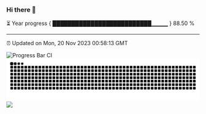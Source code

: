 ### Hi there 👋

⏳ Year progress { ██████████████████████████▁▁▁▁ } 88.50 %

---

⏰ Updated on Mon, 20 Nov 2023 00:58:13 GMT

![Progress Bar CI](https://github.com/liununu/liununu/workflows/Progress%20Bar%20CI/badge.svg)![](https://raw.githubusercontent.com/L1cardo/L1cardo/main/assets/github-contribution-grid-snake.svg)![](https://raw.githubusercontent.com/seesaws/seesaws/main/assets/github-contribution-grid-snake.svg)

